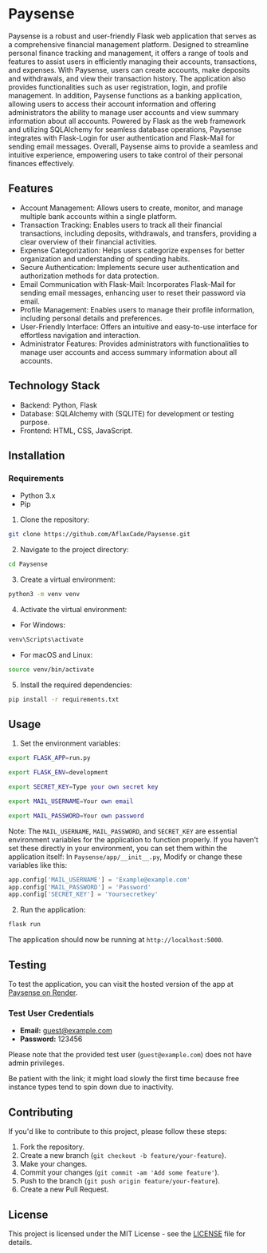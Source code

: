 # Paysense

Paysense is a robust and user-friendly Flask web application that serves as a comprehensive financial management platform. Designed to streamline personal finance tracking and management, it offers a range of tools and features to assist users in efficiently managing their accounts, transactions, and expenses. With Paysense, users can create accounts, make deposits and withdrawals, and view their transaction history. The application also provides functionalities such as user registration, login, and profile management. In addition, Paysense functions as a banking application, allowing users to access their account information and offering administrators the ability to manage user accounts and view summary information about all accounts. Powered by Flask as the web framework and utilizing SQLAlchemy for seamless database operations, Paysense integrates with Flask-Login for user authentication and Flask-Mail for sending email messages. Overall, Paysense aims to provide a seamless and intuitive experience, empowering users to take control of their personal finances effectively.

## Features

- Account Management: Allows users to create, monitor, and manage multiple bank accounts within a single platform.
- Transaction Tracking: Enables users to track all their financial transactions, including deposits, withdrawals, and transfers, providing a clear overview of their financial activities.
- Expense Categorization: Helps users categorize expenses for better organization and understanding of spending habits.
- Secure Authentication: Implements secure user authentication and authorization methods for data protection.
- Email Communication with Flask-Mail: Incorporates Flask-Mail for sending email messages, enhancing user to reset their password via email.
- Profile Management: Enables users to manage their profile information, including personal details and preferences.
- User-Friendly Interface: Offers an intuitive and easy-to-use interface for effortless navigation and interaction.
- Administrator Features: Provides administrators with functionalities to manage user accounts and access summary information about all accounts.

## Technology Stack

- Backend: Python, Flask
- Database: SQLAlchemy with (SQLITE) for development or testing purpose.
- Frontend: HTML, CSS, JavaScript.

## Installation

### Requirements

- Python 3.x
- Pip

1. Clone the repository:

```bash
git clone https://github.com/AflaxCade/Paysense.git
```

2. Navigate to the project directory:

```bash
cd Paysense
```

3. Create a virtual environment:

```bash
python3 -m venv venv
```

4. Activate the virtual environment:

- For Windows:

```bash
venv\Scripts\activate
```

- For macOS and Linux:

```bash
source venv/bin/activate
```

5. Install the required dependencies:

```bash
pip install -r requirements.txt
```

## Usage

1. Set the environment variables:

```bash
export FLASK_APP=run.py
```

```bash
export FLASK_ENV=development
```

```bash
export SECRET_KEY=Type your own secret key
```

```bash
export MAIL_USERNAME=Your own email
```

```bash
export MAIL_PASSWORD=Your own password
```

Note: The `MAIL_USERNAME`, `MAIL_PASSWORD`, and `SECRET_KEY` are essential environment variables for the application to function properly. If you haven't set these directly in your environment, you can set them within the application itself:
In `Paysense/app/__init__.py`, Modify or change these variables like this:

```python
app.config['MAIL_USERNAME'] = 'Example@example.com'
app.config['MAIL_PASSWORD'] = 'Password'
app.config['SECRET_KEY'] = 'Yoursecretkey'
```

2. Run the application:

```bash
flask run
```

The application should now be running at `http://localhost:5000`.

## Testing

To test the application, you can visit the hosted version of the app at [Paysense on Render](https://paysense.onrender.com).

### Test User Credentials

- **Email:** guest@example.com
- **Password:** 123456

Please note that the provided test user (`guest@example.com`) does not have admin privileges.

Be patient with the link; it might load slowly the first time because free instance types tend to spin down due to inactivity.

## Contributing

If you'd like to contribute to this project, please follow these steps:

1. Fork the repository.
2. Create a new branch (`git checkout -b feature/your-feature`).
3. Make your changes.
4. Commit your changes (`git commit -am 'Add some feature'`).
5. Push to the branch (`git push origin feature/your-feature`).
6. Create a new Pull Request.

## License
This project is licensed under the MIT License - see the [LICENSE](LICENSE) file for details.
